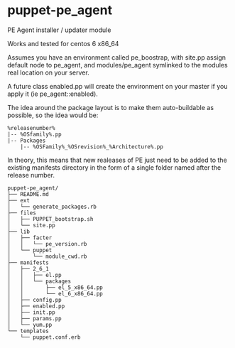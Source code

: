 puppet-pe_agent
===============

PE Agent installer / updater module

Works and tested for centos 6 x86_64

Assumes you have an environment called pe_boostrap, with site.pp assign default node to pe_agent, and modules/pe_agent symlinked to the modules real location on your server.

A future class enabled.pp will create the environment on your master if you apply it (ie pe_agent::enabled).

The idea around the package layout is to make them auto-buildable as possible, so the idea would be:

    %releasenumber%
    |-- %OSfamily%.pp
    |-- Packages
        |-- %OSFamily%_%OSrevision%_%Architecture%.pp

In theory, this means that new realeases of PE just need to be added to the existing manifests directory in the form of a single folder named after the release number.


    puppet-pe_agent/
    ├── README.md
    ├── ext
    │   └── generate_packages.rb
    ├── files
    │   ├── PUPPET_bootstrap.sh
    │   └── site.pp
    ├── lib
    │   ├── facter
    │   │   └── pe_version.rb
    │   └── puppet
    │       └── module_cwd.rb
    ├── manifests
    │   ├── 2_6_1
    │   │   ├── el.pp
    │   │   └── packages
    │   │       ├── el_5_x86_64.pp
    │   │       └── el_6_x86_64.pp
    │   ├── config.pp
    │   ├── enabled.pp
    │   ├── init.pp
    │   ├── params.pp
    │   └── yum.pp
    └── templates
        └── puppet.conf.erb


